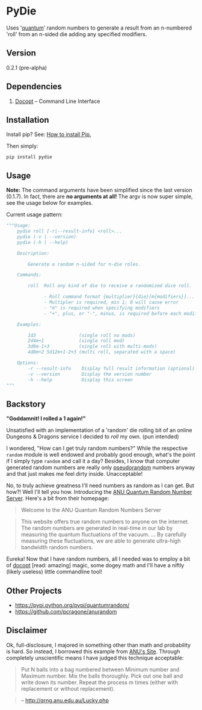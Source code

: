 # PyDie

Uses '[quantum](https://qrng.anu.edu.au/)' random numbers to generate a result from an n-numbered 'roll' from an n-sided die adding any specified modifiers.

## Version
0.2.1 (pre-alpha)

## Dependencies
1. [Docopt](http://docopt.org/) – Command Line Interface

## Installation

Install pip? See: [How to install Pip.](http://guide.python-distribute.org/installation.html#pip-installs-python-pip)

Then simply:

`pip install pydie`

## Usage

**Note:**
The command arguments have been simplified since the last version (0.1.7). In fact, there are **no arguments at all!** The argv is now super simple, see the usage below for examples.

Current usage pattern:

```python
"""Usage:
    pydie roll [-r|--result-info] <roll>...
    pydie (-v | --version)
    pydie (-h | --help)

    Description:

        Generate a random n-sided for n-die roles.

    Commands:

        roll  Roll any kind of die to receive a randomized dice roll.

              - Roll command format {multiplier}{die}[m{modifiers}]...
              - Multipler is required, min 1; 0 will cause error
              - "m" is required when specifying modifiers
              - "+", plus, or "-", minus, is required before each modifier

    Examples:

        1d3                (single roll no mods)
        2d4m+1             (single roll mod)
        3d6m-1+3           (single roll with multi-mods)
        4d8m+2 5d12m+1-2+3 (multi roll, separated with a space)

    Options:
        -r --result-info    Display full result information (optional)
        -v --version        Display the version number
        -h --help           Display this screen
"""
```

## Backstory

**"Goddamnit! I rolled a 1 again!"**

Unsatisfied with an implementation of a 'random' die rolling bit of an online Dungeons & Dragons service I decided to *roll* my own. (pun intended)

I wondered, "How can I get truly random numbers?" While the respective `random` module is well endowed and probably good enough, what's the point if I simply type `random` and call it a day? Besides, I know that computer generated random numbers are really only [pseudorandom](http://en.wikipedia.org/wiki/Pseudorandom_number_generator) numbers anyway and that just makes me feel dirty inside. Unacceptable!

No, to truly achieve greatness I'll need numbers as random as I can get. But how?! Well I'll tell you how. Introducing the [ANU Quantum Random Number Server](http://qrng.anu.edu.au/index.php). Here's a bit from their homepage:

> Welcome to the ANU Quantum Random Numbers Server

>This website offers true random numbers to anyone on the internet. The random numbers are generated in real-time in our lab by measuring the quantum fluctuations of the vacuum. &hellip; By carefully measuring these fluctuations, we are able to generate ultra-high bandwidth random numbers.

Eureka! Now that I have random numbers, all I needed was to employ a bit of [docopt](http://docopt.org/) [read: amazing] magic, some dogey math and I'll have a niftly (likely useless) little commandline tool!

## Other Projects

- <https://pypi.python.org/pypi/quantumrandom/>
- <https://github.com/pcragone/anurandom>

## Disclaimer

Ok, full-disclosure, I majored in something other than math and probability is hard. So instead, I borrowed this example from [ANU's Site](http://qrng.anu.edu.au/index.php). Through completely unscientific means I have judged this technique acceptable:

> Put N balls into a bag numbered between Minimum number and Maximum number. Mix the balls thoroughly. Pick out one ball and write down its number. Repeat the process m times (either with replacement or without replacement).

> – <http://qrng.anu.edu.au/Lucky.php>

